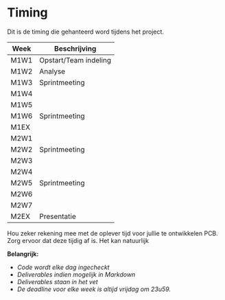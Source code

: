 # Timing

Dit is de timing die gehanteerd word tijdens het project.

|Week     |Beschrijving                                                       | 
|---      |---                                                                | 
|M1W1     |Opstart/Team indeling                                              | 
|M1W2     |Analyse                                                            | 
|M1W3     |Sprintmeeting                                                      |
|M1W4     |                                                                   |
|M1W5     |                                                                   |
|M1W6     |Sprintmeeting                                                      |
|M1EX     |                                                                   |
|M2W1     |                                                                   |
|M2W2     |Sprintmeeting                                                      | 
|M2W3     |                                                                   | 
|M2W4     |                                                                   |   
|M2W5     |Sprintmeeting                                                      |
|M2W6     |                                                                   | 
|M2W7     |                                                                   |
|M2EX     |Presentatie                                                        |

Hou zeker rekening mee met de oplever tijd voor jullie te ontwikkelen PCB. Zorg
ervoor dat deze tijdig af is. Het kan natuurlijk 

**Belangrijk:**
* *Code wordt elke dag ingecheckt*
* *Deliverables indien mogelijk in Markdown*
* *Deliverables staan in het vet*  
* *De deadline voor elke week is altijd vrijdag om 23u59.*
